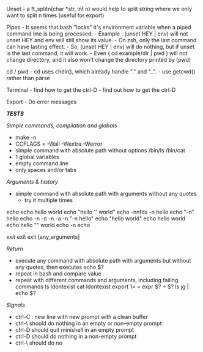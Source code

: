 Unset
	- a ft_splitn(char *str, int n) would help to split string where we only want to split n times (useful for export)

Pipes
	- It seems that bash "locks" it's environment variable when a piped command line is being processed.
		- Example : (unset HEY | env) will not unset HEY and env will still show its value.
		- On zsh, only the last command can have lasting effect.
			- So, (unset HEY | env) will do nothing, but if unset is the last command, it will 	work.
	- Even ( cd example/dir | pwd ) will not change directory, and it also won't change the 	directory printed by (pwd)

cd / pwd
	- cd uses chdir(), which already handle "." and "..".
	- use getcwd() rather than parse

Terminal
	- find how to get the ctrl-D
	- find out how to get the ctrl-D

Export
	- Do error messages


___TESTS___

_Simple commands, compilation and globals_
- make -n
- CCFLAGS = -Wall -Wextra -Werror
- simple command with absolute path without options
/bin/ls
/bin/cat
- 1 global variables
- empty command line
- only spaces and/or tabs

_Arguments & history_
- simple command with absolute path with arguments without any quotes
	- try it multiple times

_echo_
echo hello world
echo "hello '' world"
echo -nnfds -n hello
echo "-n" hello
echo -n -n -n -a -n "-n hello"
echo "hello        world"
echo hello      world
echo hello "" world
echo -n
echo


_exit_
exit
exit [any_arguments]


_Return_
- execute any command with absolute path with arguments but without any quotes, then executes echo $?
- repeat in bash and compare value
- repeat with different commands and arguments, including failing commands
ls Idontexist
cat Idontexist
export 1= =
expr $? + $?
ls jg | echo $?

_Signals_
- ctrl-C : new line with new prompt with a clean buffer
- ctrl-\ should do nothing in an empty or non-empty prompt
- ctrl-D should quit minishell in an empty prompt
- ctrl-D should do nothing in a non-empty prompt
- ctrl-\ should do no